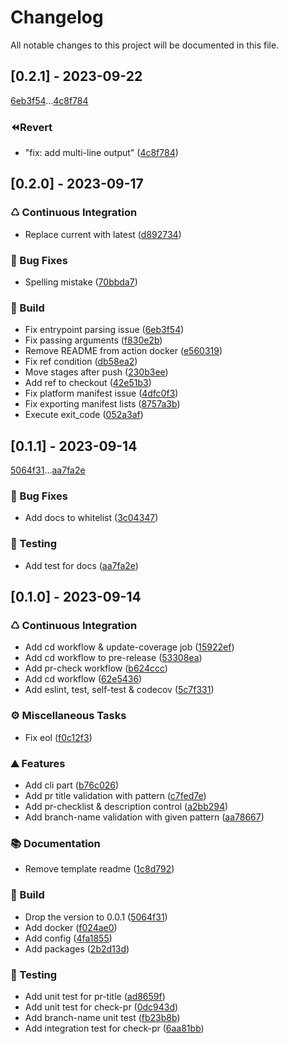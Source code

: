 # Changelog

All notable changes to this project will be documented in this file.

## [0.2.1] - 2023-09-22

[6eb3f54](6eb3f542527d80df50d878bb10f37bac5d93f5e1)...[4c8f784](4c8f784c1eaef3899f20f80dc7bf03788528e650)

### ⏪Revert

- "fix: add multi-line output" ([4c8f784](4c8f784c1eaef3899f20f80dc7bf03788528e650))

## [0.2.0] - 2023-09-17

### ♺ Continuous Integration

- Replace current with latest ([d892734](d89273494a815adbe6508c388b984c9464383f57))

### 🐛 Bug Fixes

- Spelling mistake ([70bbda7](70bbda7afd2f993d5988bcce61ba9fda18ab6d23))

### 🚀 Build

- Fix entrypoint parsing issue ([6eb3f54](6eb3f542527d80df50d878bb10f37bac5d93f5e1))
- Fix passing arguments ([f830e2b](f830e2b592c8e8189398795b362b7cd9d3f4cc43))
- Remove README from action docker ([e560319](e560319de4be66b4f6c74e5fbdacd74b3a75980c))
- Fix ref condition ([db58ea2](db58ea298e69c4808d106694131cc524880c7ec0))
- Move stages after push ([230b3ee](230b3eec15782d852d09e7a4aa3b7071bc53d611))
- Add ref to checkout ([42e51b3](42e51b329f48862fb886aab549fc796a5ce69191))
- Fix platform manifest issue ([4dfc0f3](4dfc0f3342f5c3ba20fca0c69cc6b26356d8ea62))
- Fix exporting manifest lists ([8757a3b](8757a3b950da7c9b1b86794b55f3b190e1236a0e))
- Execute exit_code ([052a3af](052a3af3adfc7684fccf5bb9896a23596cf3e7c9))

## [0.1.1] - 2023-09-14

[5064f31](5064f31f62191fee9bbf4a6271b46a09b850d984)...[aa7fa2e](aa7fa2e8fc7bc1108db1d170163bab2f71599a44)

### 🐛 Bug Fixes

- Add docs to whitelist ([3c04347](3c0434724b6369373b7ba5c8bb8aed64b3a171e7))

### 🧪 Testing

- Add test for docs ([aa7fa2e](aa7fa2e8fc7bc1108db1d170163bab2f71599a44))

## [0.1.0] - 2023-09-14

### ♺ Continuous Integration

- Add cd workflow & update-coverage job ([15922ef](15922ef2bbd9dd89d98a5b94a2a1546b525a97b4))
- Add cd workflow to pre-release ([53308ea](53308ea10fb3e02de92e9d4ac700c1ca9c255f87))
- Add pr-check workflow ([b624ccc](b624cccd5520dfb3d0f46ef35edfe88b6c01c4f1))
- Add cd workflow ([62e5436](62e54369e73b83a913fc5732f4183963e5a0f29d))
- Add eslint, test, self-test & codecov ([5c7f331](5c7f33113cc9035caaabb01d33146e1f1ce9e880))

### ⚙️ Miscellaneous Tasks

- Fix eol ([f0c12f3](f0c12f369627f9f71814b8d714ddaee686e62f4f))

### ⛰️ Features

- Add cli part ([b76c026](b76c02699fa5f5c0d047efb490b1ab791a8eb19d))
- Add pr title validation with pattern ([c7fed7e](c7fed7e3850bcf6bb4af3a6a757bfc7cf14f894c))
- Add pr-checklist & description control ([a2bb294](a2bb294a26aca6af3fdf0f49319e08d988833a4a))
- Add branch-name validation with given pattern ([aa78667](aa78667a4b6d53c32b4f9303f9eb78f03e72974d))

### 📚 Documentation

- Remove template readme ([1c8d792](1c8d792495d066f152a08fa8bc5d1dedc82c3318))

### 🚀 Build

- Drop the version to 0.0.1 ([5064f31](5064f31f62191fee9bbf4a6271b46a09b850d984))
- Add docker ([f024ae0](f024ae08a79af9894c78ad498b5be90a96e8575d))
- Add config ([4fa1855](4fa1855fc0cca9d89890aa73b4eb97b03fcb9dc1))
- Add packages ([2b2d13d](2b2d13dc9ccf945a33dccb3d9c149f498b4f788c))

### 🧪 Testing

- Add unit test for pr-title ([ad8659f](ad8659f125b13a38d4eae3324f2573bd9413cc0e))
- Add unit test for check-pr ([0dc943d](0dc943d1d3df47d775ee2ca983634befc3e50f74))
- Add branch-name unit test ([fb23b8b](fb23b8b08abc8b3abe6cd3b896f40ff3c72c47df))
- Add integration test for check-pr ([6aa81bb](6aa81bbd09ec94b141964698b1a079e08a4bf91e))

<!-- generated by git-cliff -->
